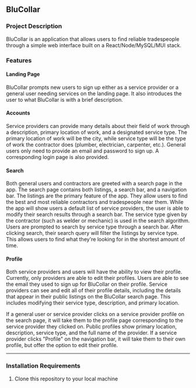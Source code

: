 ## BluCollar

### Project Description

BluCollar is an application that allows users to find reliable tradespeople through a simple web interface built on a 
React/Node/MySQL/MUI stack. 

### Features

#### Landing Page
BluCollar prompts new users to sign up either as a service provider or a general user needing services on the landing page. It also
introduces the user to what BluCollar is with a brief description.

#### Accounts
Service providers can provide many details about their field of work through a description, primary location of work, 
and a designated service type. The primary location of work will be the city, while service type will be the type of work the
contractor does (plumber, electrician, carpenter, etc.). General users only need to provide an email and password to sign up.
A corresponding login page is also provided.

#### Search
Both general users and contractors are greeted with a search page in the app. The search page contains both listings, a search bar, 
and a navigation bar. The listings are the primary feature of the app. They allow users to find the best and most reliable contractors
and tradespeople near them. While the app will show users a default list of service providers, the user is able to modify their search
results through a search bar. The service type given by the contractor (such as welder or mechanic) is used in the search algorithm. 
Users are prompted to search by service type through a search bar. After clicking search, their search query will filter the listings
by service type. This allows users to find what they're looking for in the shortest amount of time.

#### Profile
Both service providers and users will have the ability to view their profile. Currently, only providers are able to edit their profiles.
Users are able to see the email they used to sign up for BluCollar on their profile. Service providers can see and edit all of their profile
details, including the details that appear in their public listings on the BluCollar search page. This includes modifying their service type,
description, and primary location.

If a general user or service provider clicks on a service provider profile on the search page, it will take them to the profile page corresponding
to the service provider they clicked on. Public profiles show primary location, description, service type, and the full name of the provider. If a
service provider clicks "Profile" on the navigation bar, it will take them to their own profile, but offer the option to edit their profile.

---

### Installation Requirements

1. Clone this repository to your local machine
